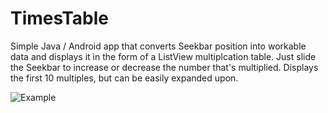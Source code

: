 # TimesTable
Simple Java / Android app that converts Seekbar position into workable data and displays it in the form of a ListView multiplcation table. Just slide the Seekbar to increase or decrease the number that's multiplied. Displays the first 10 multiples, but can be easily expanded upon.


![Example](https://i.imgur.com/LfdBe0d.gif)
